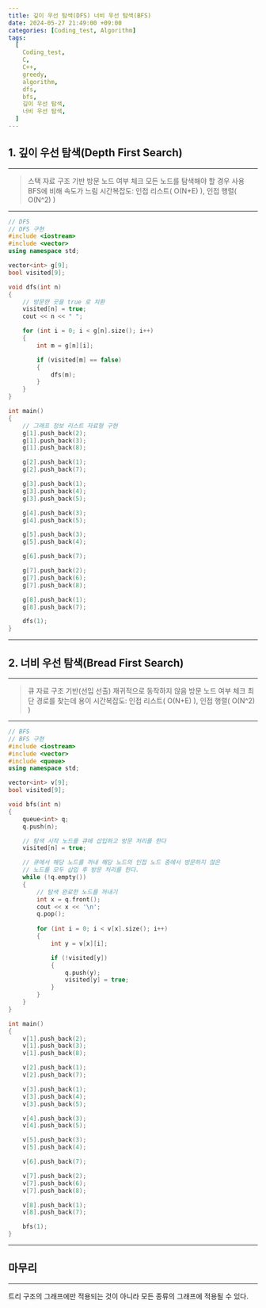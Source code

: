```yaml
---
title: 깊이 우선 탐색(DFS) 너비 우선 탐색(BFS)
date: 2024-05-27 21:49:00 +09:00
categories: [Coding_test, Algorithm]
tags:
  [
    Coding_test,
    C,
    C++,
    greedy,
    algorithm,
    dfs,
    bfs,
    깊이 우선 탐색,
    너비 우선 탐색,
  ]
---
```


## 1. 깊이 우선 탐색(Depth First Search)

---
> 스택 자료 구조 기반
> 방문 노드 여부 체크
> 모든 노드를 탐색해야 할 경우 사용
> BFS에 비해 속도가 느림
> 시간복잡도: 인접 리스트( O(N+E) ), 인접 행렬( O(N^2) )
---
```cpp
// DFS
// DFS 구현
#include <iostream>
#include <vector>
using namespace std;

vector<int> g[9];
bool visited[9];

void dfs(int n)
{
	// 방문한 곳을 true 로 치환
	visited[n] = true;
	cout << n << " ";

	for (int i = 0; i < g[n].size(); i++)
	{
		int m = g[n][i];

		if (visited[m] == false)
		{
			dfs(m);
		}
	}
}

int main()
{
	// 그래프 정보 리스트 자료형 구현
	g[1].push_back(2);
	g[1].push_back(3);
	g[1].push_back(8);

	g[2].push_back(1);
	g[2].push_back(7);

	g[3].push_back(1);
	g[3].push_back(4);
	g[3].push_back(5);

	g[4].push_back(3);
	g[4].push_back(5);

	g[5].push_back(3);
	g[5].push_back(4);

	g[6].push_back(7);

	g[7].push_back(2);
	g[7].push_back(6);
	g[7].push_back(8);

	g[8].push_back(1);
	g[8].push_back(7);

	dfs(1);
}
```
---

## 2. 너비 우선 탐색(Bread First Search)

---
> 큐 자료 구조 기반(선입 선출)
> 재귀적으로 동작하지 않음
> 방문 노드 여부 체크
> 최단 경로를 찾는데 용이
> 시간복잡도: 인접 리스트( O(N+E) ), 인접 행렬( O(N^2) )
---
```cpp
// BFS
// BFS 구현
#include <iostream>
#include <vector>
#include <queue>
using namespace std;

vector<int> v[9];
bool visited[9];

void bfs(int n)
{
	queue<int> q;
	q.push(n);

	// 탐색 시작 노드를 큐에 삽입하고 방문 처리를 한다
	visited[n] = true;

	// 큐에서 해당 노드를 꺼내 해당 노드의 인접 노드 중에서 방문하지 않은
	// 노드를 모두 삽입 후 방문 처리를 한다.
	while (!q.empty())
	{
		// 탐색 완료한 노드를 꺼내기
		int x = q.front();
		cout << x << '\n';
		q.pop();
		
		for (int i = 0; i < v[x].size(); i++)
		{
			int y = v[x][i];

			if (!visited[y])
			{
				q.push(y);
				visited[y] = true;
			}
		}
	}
}

int main()
{
	v[1].push_back(2);
	v[1].push_back(3);
	v[1].push_back(8);

	v[2].push_back(1);
	v[2].push_back(7);

	v[3].push_back(1);
	v[3].push_back(4);
	v[3].push_back(5);

	v[4].push_back(3);
	v[4].push_back(5);

	v[5].push_back(3);
	v[5].push_back(4);

	v[6].push_back(7);

	v[7].push_back(2);
	v[7].push_back(6);
	v[7].push_back(8);

	v[8].push_back(1);
	v[8].push_back(7);

	bfs(1);
}
```
---

## 마무리
---
트리 구조의 그래프에만 적용되는 것이 아니라 모든 종류의 그래프에 적용될 수 있다.